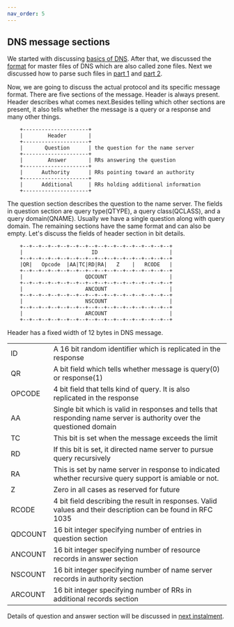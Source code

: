 ```yaml
---
nav_order: 5
---
```

## DNS message sections
We started with discussing [basics of DNS](https://engineerhead.github.io/dns-server/). After that, we discussed the [format](https://engineerhead.github.io/dns-server/dns-zone-master-file-format) for master files of DNS which are also called zone files. Next we discussed how to parse such files in [part 1](https://engineerhead.github.io/dns-server/parsing-dns-master-zone-file-1) and [part 2](https://engineerhead.github.io/dns-server/parsing-dns-master-zone-file-2).

Now, we are going to discuss the actual protocol and its specific message format. There are five sections of the message. Header is always present. Header describes what comes next.Besides telling which other sections are present, it also tells whether the message is a query or a response and many other things.

```
	+---------------------+
    |        Header       |
    +---------------------+
    |       Question      | the question for the name server
    +---------------------+
    |        Answer       | RRs answering the question
    +---------------------+
    |      Authority      | RRs pointing toward an authority
    +---------------------+
    |      Additional     | RRs holding additional information
    +---------------------+
```
The question section describes the question to the name server. The fields in question section are query type(QTYPE), a query class(QCLASS), and a query domain(QNAME). Usually we have a single question along with query domain. The remaining sections have the same format and can also be empty. Let's discuss the fields of header section in bit details.

```
	+--+--+--+--+--+--+--+--+--+--+--+--+--+--+--+--+
    |                      ID                       |
    +--+--+--+--+--+--+--+--+--+--+--+--+--+--+--+--+
    |QR|   Opcode  |AA|TC|RD|RA|   Z    |   RCODE   |
    +--+--+--+--+--+--+--+--+--+--+--+--+--+--+--+--+
    |                    QDCOUNT                    |
    +--+--+--+--+--+--+--+--+--+--+--+--+--+--+--+--+
    |                    ANCOUNT                    |
    +--+--+--+--+--+--+--+--+--+--+--+--+--+--+--+--+
    |                    NSCOUNT                    |
    +--+--+--+--+--+--+--+--+--+--+--+--+--+--+--+--+
    |                    ARCOUNT                    |
    +--+--+--+--+--+--+--+--+--+--+--+--+--+--+--+--+
```
Header has a fixed width of 12 bytes in DNS message.

|    |    |
|:---|:---|
|ID  |A 16 bit random identifier which is replicated in the response  |
|QR  | A bit field which tells whether message is query(0) or response(1) |
|OPCODE  | 4 bit field that tells kind of query. It is also replicated in the response  |
|AA  | Single bit which is valid in responses and tells that responding name server is authority over the questioned domain |
|TC  | This bit is set when the message exceeds the limit |
|RD  | If this bit is set, it directed name server to pursue query recursively |
|RA  | This is set by name server in response to indicated whether recursive query support is amiable or not. |
|Z  | Zero in all cases as reserved for future |
|RCODE  | 4 bit field describing the result in responses. Valid values and their description can be found in RFC 1035 |
|QDCOUNT  | 16 bit integer specifying number of entries in question section |
|ANCOUNT  | 16 bit integer specifying number of resource records in answer section |
|NSCOUNT  | 16 bit integer specifying number of name server records in authority section |
|ARCOUNT  | 16 bit integer specifying number of RRs in additional records section |

Details of question and answer section will be discussed in [next instalment](https://engineerhead.github.io/dns-server/dns-message-sections-2).  
